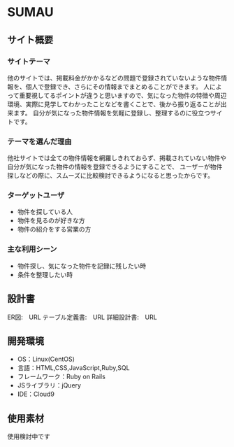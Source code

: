 # SUMAU

## サイト概要

### サイトテーマ
他のサイトでは、掲載料金がかかるなどの問題で登録されていないような物件情報を、個人で登録でき、さらにその情報までまとめることができます。
人によって重要視してるポイントが違うと思いますので、気になった物件の特徴や周辺環境、実際に見学してわかったことなどを書くことで、後から振り返ることが出来ます。
自分が気になった物件情報を気軽に登録し、整理するのに役立つサイトです。


### テーマを選んだ理由
他社サイトでは全ての物件情報を網羅しきれておらず、掲載されていない物件や自分が気になった物件の情報を登録できるようにすることで、
ユーザーが物件探しなどの際に、スムーズに比較検討できるようになると思ったからです。

### ターゲットユーザ
- 物件を探している人
- 物件を見るのが好きな方
- 物件の紹介をする営業の方

### 主な利用シーン
- 物件探し、気になった物件を記録に残したい時
- 条件を整理したい時

## 設計書
ER図:　URL
テーブル定義書:　URL
詳細設計書:　URL

## 開発環境
- OS：Linux(CentOS)
- 言語：HTML,CSS,JavaScript,Ruby,SQL
- フレームワーク：Ruby on Rails
- JSライブラリ：jQuery
- IDE：Cloud9

## 使用素材
使用検討中です